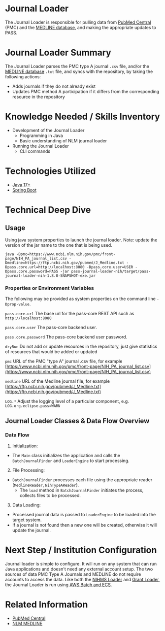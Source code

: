 # Journal Loader

The Journal Loader is responsible for pulling data from [PubMed Central](https://www.ncbi.nlm.nih.gov/pmc/) (PMC) and the [MEDLINE database](https://www.nlm.nih.gov/medline/medline_home.html), and making the appropriate updates to PASS.

# Journal Loader Summary

The Journal Loader parses the PMC type A journal `.csv` file, and/or the [MEDLINE database](https://www.nlm.nih.gov/medline/medline_home.html) `.txt` file, and syncs with the repository, by taking the following actions:

- Adds journals if they do not already exist
- Updates PMC method A participation if it differs from the corresponding resource in the repository

# Knowledge Needed / Skills Inventory

- Development of the Journal Loader
    - Programming in Java
    - Basic understanding of NLM journal loader
- Running the Journal Loader
    - CLI commands

# Technologies Utilized

- [Java 17+](https://www.oracle.com/java/technologies/downloads/)
- [Spring Boot](https://spring.io/projects/spring-boot)

# Technical Deep Dive

## Usage

Using java system properties to launch the journal loader. Note: update the version of the jar name to the one that is being used.

```shell
java -Dpmc=https://www.ncbi.nlm.nih.gov/pmc/front-page/NIH_PA_journal_list.csv -Dmedline=https://ftp.ncbi.nih.gov/pubmed/J_Medline.txt -Dpass.core.url=http://localhost:8080 -Dpass.core.user=USER -Dpass.core.password=PASS -jar pass-journal-loader-nih/target/pass-journal-loader-nih-1.8.0-SNAPSHOT-exe.jar
```

### Properties or Environment Variables

The following may be provided as system properties on the command line `-Dprop-value`.

`pass.core.url`
The base url for the pass-core REST API such as `http://localhost:8080`

`pass.core.user`
The pass-core backend user.

`pass.core.password`
The pass-core backend user password.

`dryRun`
Do not add or update resources in the repository, just give statistics of resources that would be added or updated

`pmc`
URL of the PMC "type A" journal .csv file, for example
[https://www.ncbi.nlm.nih.gov/pmc/front-page/NIH_PA_journal_list.csv](https://www.ncbi.nlm.nih.gov/pmc/front-page/NIH_PA_journal_list.csv)

`medline`
URL of the Medline journal file, for example
[https://ftp.ncbi.nih.gov/pubmed/J_Medline.txt](https://ftp.ncbi.nih.gov/pubmed/J_Medline.txt)

`LOG.*`
Adjust the logging level of a particular component, e.g. `LOG.org.eclipse.pass=WARN`

## Journal Loader Classes & Data Flow Overview

### Data Flow

1. Initialization:
  - The `Main` class initializes the application and calls the `BatchJournalFinder` and `LoaderEngine` to start processing.
2. File Processing:
  - `BatchJournalFinder` processes each file using the appropriate reader (`MedlineReader`, `NihTypeAReader`).
    - The `load` method in `BatchJournalFinder` initiates the process, collects files to be processed.
3. Data Loading:
  - Processed journal data is passed to `LoaderEngine` to be loaded into the target system.
  - If a journal is not found then a new one will be created, otherwise it will update the journal.


# Next Step / Institution Configuration

Journal loader is simple to configure. It will run on any system that can run Java applications and doesn't need any external account setup. The two sources of data PMC Type A Journals and MEDLINE do not require accounts to access the data. Like both the [NIHMS Loader](./nihms-loader.md) and [Grant Loader](./grant-loader.md), the Journal Loader is run using [AWS Batch and ECS](../../welcome-guide/deployment-architecture.md#pass-deployment-architecture).

# Related Information

- [PubMed Central](https://www.ncbi.nlm.nih.gov/pmc/)
- [NLM MEDLINE](https://www.nlm.nih.gov/medline/medline_overview.html)